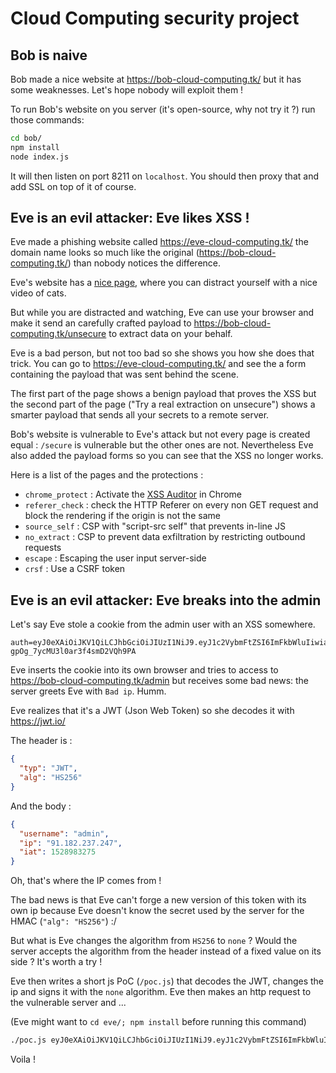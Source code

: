 # Cloud Computing security project

## Bob is naive

Bob made a nice website at https://bob-cloud-computing.tk/ but it has some weaknesses.
Let's hope nobody will exploit them !

To run Bob's website on you server (it's open-source, why not try it ?) run those commands:
```bash
cd bob/
npm install
node index.js
```
It will then listen on port 8211 on `localhost`. You should then proxy that and add SSL
on top of it of course.

## Eve is an evil attacker: Eve likes XSS !

Eve made a phishing website called https://eve-cloud-computing.tk/ the domain name looks so
much like the original (https://bob-cloud-computing.tk/) than nobody notices the
difference.

Eve's website has a [nice page](https://eve-cloud-computing.tk/hidden.html),
where you can distract yourself with a nice video of cats.

But while you are distracted and watching, Eve can use your browser and make it
send an carefully crafted payload to https://bob-cloud-computing.tk/unsecure
to extract data on your behalf.

Eve is a bad person, but not too bad so she shows you how she does that trick.
You can go to https://eve-cloud-computing.tk/ and see the a form containing
the payload that was sent behind the scene.

The first part of the page shows a benign payload that proves the XSS but the
second part of the page ("Try a real extraction on unsecure") shows a smarter
payload that sends all your secrets to a remote server.

Bob's website is vulnerable to Eve's attack but not every page is created equal :
`/secure` is vulnerable but the other ones are not. Nevertheless Eve also added the
payload forms so you can see that the XSS no longer works.

Here is a list of the pages and the protections :
 * `chrome_protect` : Activate the [XSS Auditor](https://www.chromium.org/developers/design-documents/xss-auditor) in Chrome
 * `referer_check` : check the HTTP Referer on every non GET request and block the rendering if the origin is not the same
 * `source_self` : CSP with "script-src self" that prevents in-line JS
 * `no_extract` : CSP to prevent data exfiltration by restricting outbound requests
 * `escape` : Escaping the user input server-side
 * `crsf` : Use a CSRF token

## Eve is an evil attacker: Eve breaks into the admin

Let's say Eve stole a cookie from the admin user with an XSS somewhere.
```
auth=eyJ0eXAiOiJKV1QiLCJhbGciOiJIUzI1NiJ9.eyJ1c2VybmFtZSI6ImFkbWluIiwiaXAiOiI5MS4xODIuMjM3LjI0NyIsImlhdCI6MTUyODk4MzI3NX0.TocbMpx0DrAW6r-gpOg_7ycMU3l0ar3f4smD2VQh9PA
```

Eve inserts the cookie into its own browser and tries to access to https://bob-cloud-computing.tk/admin but receives some bad news: the server greets Eve with `Bad ip`. Humm.

Eve realizes that it's a JWT (Json Web Token) so she decodes it with https://jwt.io/

The header is :
```json
{
  "typ": "JWT",
  "alg": "HS256"
}
```

And the body :
```json
{
  "username": "admin",
  "ip": "91.182.237.247",
  "iat": 1528983275
}
```

Oh, that's where the IP comes from !

The bad news is that Eve can't forge a new version of this token with its own
ip because Eve doesn't know the secret used by the server for the HMAC (`"alg": "HS256"`) :/

But what is Eve changes the algorithm from `HS256` to `none` ? Would the server
accepts the algorithm from the header instead of a fixed value on its side ?
It's worth a try !

Eve then writes a short js PoC (`/poc.js`) that decodes the JWT, changes the ip
and signs it with the `none` algorithm. Eve then makes an http request to the
vulnerable server and ...

(Eve might want to `cd eve/; npm install` before running this command)

``` bash
./poc.js eyJ0eXAiOiJKV1QiLCJhbGciOiJIUzI1NiJ9.eyJ1c2VybmFtZSI6ImFkbWluIiwiaXAiOiI5MS4xODIuMjM3LjI0NyIsImlhdCI6MTUyODk4MzI3NX0.TocbMpx0DrAW6r-gpOg_7ycMU3l0ar3f4smD2VQh9PA 1.1.1.1
```

Voila !
